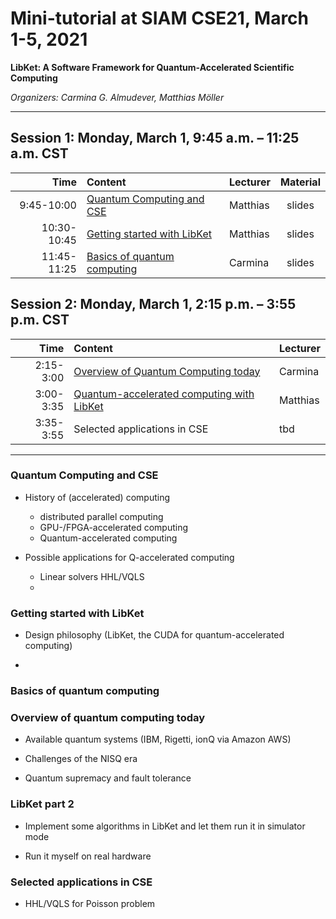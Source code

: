 # Mini-tutorial at SIAM CSE21, March 1-5, 2021

**LibKet: A Software Framework for Quantum-Accelerated Scientific Computing**

*Organizers: Carmina G. Almudever, Matthias Möller*

---

## Session 1: Monday, March 1, 9:45 a.m. – 11:25 a.m. CST

| Time        | Content                     | Lecturer | Material |
| ----------: | :-------------------------- | :------- | :------: |
|  9:45-10:00 | [Quantum Computing and CSE](#quantum-computing-and-cse)     | Matthias | slides   |
| 10:30-10:45 | [Getting started with LibKet](#getting-started-with-libket) | Matthias | slides   |
| 11:45-11:25 | [Basics of quantum computing](#basics-of-quantum-computing) | Carmina  | slides   |

## Session 2: Monday, March 1, 2:15 p.m. – 3:55 p.m. CST 

| Time        | Content                             | Lecturer |
| ----------: | :---------------------------------- | :------- |
|  2:15-3:00  | [Overview of Quantum Computing today](#overview-of-quantum-computing-today) | Carmina  |
|  3:00-3:35  | [Quantum-accelerated computing with LibKet](#quantum-accelerated-computing-with-libket) | Matthias |
|  3:35-3:55  | Selected applications in CSE        | tbd      |

---

### Quantum Computing and CSE

* History of (accelerated) computing
  * distributed parallel computing
  * GPU-/FPGA-accelerated computing
  * Quantum-accelerated computing
  
* Possible applications for Q-accelerated computing
  * Linear solvers HHL/VQLS
  * 

### Getting started with LibKet

* Design philosophy (LibKet, the CUDA for quantum-accelerated computing)

* 

### Basics of quantum computing

### Overview of quantum computing today

* Available quantum systems (IBM, Rigetti, ionQ via Amazon AWS)

* Challenges of the NISQ era

* Quantum supremacy and fault tolerance

### LibKet part 2

* Implement some algorithms in LibKet and let them run it in simulator mode

* Run it myself on real hardware

### Selected applications in CSE

* HHL/VQLS for Poisson problem
